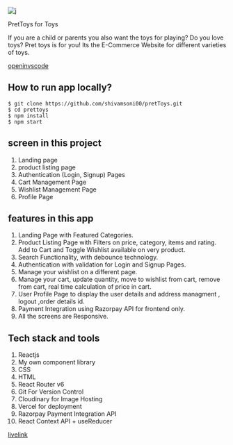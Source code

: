 
![j](https://user-images.githubusercontent.com/40209471/187059606-d24244bd-647a-4172-98bd-91e65d8388ff.jpeg)

<p align="left">
PretToys for Toys
</p>

If you are a child or parents you also want the toys for playing? Do you love toys? Pret toys is for you! Its the E-Commerce Website for different varieties of toys.

[openinvscode](https://vscode.dev/github/shivamsoni00/pretToys)

## How to run app locally?

``` 
$ git clone https://github.com/shivamsoni00/pretToys.git
$ cd prettoys
$ npm install
$ npm start

```

## screen in this project
1. Landing page 
2. product listing page
3. Authentication (Login, Signup) Pages
4. Cart Management Page
5. Wishlist Management Page
6. Profile Page

## features in this app

1. Landing Page with Featured Categories.
2. Product Listing Page with Filters on price, category, items and rating. Add to Cart and Toggle Wishlist available on very product.
3. Search Functionality, with debounce technology.
4. Authentication with validation for Login and Signup Pages.
5. Manage your wishlist on a different page.
6. Manage your cart, update quantity, move to wishlist from cart, remove from cart, real time calculation of price in cart.
7. User Profile Page to display the user details and address managment , logout ,order details id.
8. Payment Integration using Razorpay API for frontend only.
9. All the screens are Responsive.

## Tech stack and tools

1. Reactjs
2. My own component library
3. CSS
4. HTML
5. React Router v6
6. Git For Version Control
7. Cloudinary for Image Hosting
8. Vercel for deployment
9. Razorpay Payment Integration API
10. React Context API + useReducer

[livelink](https://pret-toys-e1ycsnzgn-shivamsoni00.vercel.app)

